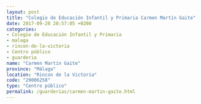 ```yaml
---
layout: post
title: "Colegio de Educación Infantil y Primaria Carmen Martín Gaite"
date: 2017-09-20 20:57:05 +0200
categories:
- Colegio de Educación Infantil y Primaria
- malaga
- rincon-de-la-victoria
- Centro público
- guarderia
name: "Carmen Martín Gaite"
province: "Málaga"
location: "Rincon de la Victoria"
code: "29006258"
type: "Centro público"
permalink: /guarderias/carmen-martin-gaite.html
---
```

